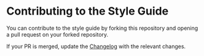 # Contributing to the Style Guide

You can contribute to the style guide by forking this repository and opening a pull request on your forked repository.

If your PR is merged, update the [Changelog]() with the relevant changes. 
